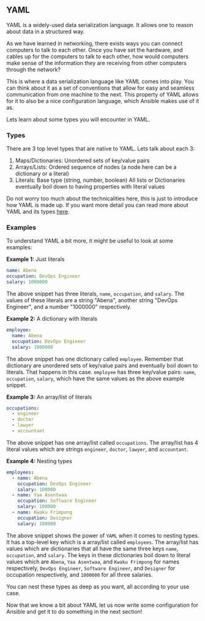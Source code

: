## YAML

YAML is a widely-used data serialization language. It allows one to reason about data in a structured way.

As we have learned in networking, there exists ways you can connect computers to talk to each other. Once you have set the hardware, and cables up for the computers to talk to each other, how would computers make sense of the information they are receiving from other computers through the network?

This is where a data serialization language like YAML comes into play. You can think about it as a set of conventions that allow for easy and seamless communication from one machine to the next. This property of YAML allows for it to also be a nice configuration language, which Ansible makes use of it as.

Lets learn about some types you will encounter in YAML.

### Types

There are 3 top level types that are native to YAML. Lets talk about each 3:

1. Maps/Dictionaries: Unordered sets of key/value pairs
2. Arrays/Lists: Ordered sequence of nodes (a node here can be a dictionary or a literal)
3. Literals: Base type (string, number, boolean) All lists or Dictionaries eventually boil down to having properties with literal values

Do not worry too much about the technicalities here, this is just to introduce how YAML is made up. If you want more detail you can read more about YAML and its types [here](https://spacelift.io/blog/yaml).

### Examples

To understand YAML a bit more, it might be useful to look at some examples:

**Example 1:** Just literals

```yaml
name: Abena
occupation: DevOps Engineer
salary: 1000000
```

The above snippet has three literals, `name`, `occupation`, and `salary`. The values of these literals are a string "Abena", another string "DevOps Engineer", and a number "1000000" respectively.

**Example 2:** A dictionary with literals

```yaml
employee:
  name: Abena
  occupation: DevOps Engineer
  salary: 1000000
```

The above snippet has one dictionary called `employee`. Remember that dictionary are unordered sets of key/value pairs and eventually boil down to literals. That happens in this case. `employee` has three key/value pairs: `name`, `occupation`, `salary`, which have the same values as the above example snippet.

**Example 3:** An array/list of literals

```yaml
occupations:
  - engineer
  - doctor
  - lawyer
  - accountant
```

The above snippet has one array/list called `occupations`. The array/list has 4 literal values which are strings `engineer`, `doctor`, `lawyer`, and `accountant`.

**Example 4:** Nesting types

```yaml
employees:
  - name: Abena
    occupation: DevOps Engineer
    salary: 100000
  - name: Yaa Asentwaa
    occupation: Software Engineer
    salary: 100000
  - name: Kwaku Frimpong
    occupation: Designer
    salary: 100000
```

The above snippet shows the power of `YAML` when it comes to nesting types. It has a top-level key which is a array/list called `employees`. The array/list has values which are dictionaries that all have the same three keys `name`, `occupation`, and `salary`. The keys in these dictionaries boil down to literal values which are `Abena`, `Yaa Asentwaa`, and `Kwaku Frimpong` for names respectively, `DevOps Engineer`, `Software Engineer`, and `Designer` for occupation respectively, and `1000000` for all three salaries.

You can nest these types as deep as you want, all according to your use case.

Now that we know a bit about YAML let us now write some configuration for Ansible and get it to do something in the next section!